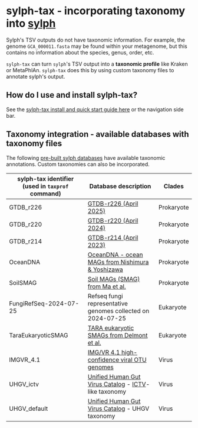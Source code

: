 # sylph-tax - incorporating taxonomy into [sylph](https://github.com/bluenote-1577/sylph)

Sylph's TSV outputs do not have taxonomic information. For example, the genome `GCA_000011.fasta` may be found within your metagenome, but this contains no information about the species, genus, order, etc. 

`sylph-tax` can turn `sylph`'s TSV output into a **taxonomic profile** like Kraken or MetaPhlAn. `sylph-tax` does this by using custom taxonomy files to annotate sylph's output. 

## How do I use and install sylph-tax?

See the [sylph-tax install and quick start guide here](sylph-tax-quick-start.md) or the navigation side bar. 

## Taxonomy integration - available databases with taxonomy files

The following [pre-built sylph databases](pre‐built-databases.md) have available taxonomic annotations. Custom taxonomies can also be incorporated.

| sylph-tax identifier (used in `taxprof` command)  | Database description                                                                                             | Clades     |
| ---------------------- | ---------------------------------------------------------------------------------------------------------------- | ---------- |
| GTDB_r226              | [GTDB-r226 (April 2025)](https://gtdb.ecogenomic.org/stats/r226)                                                 | Prokaryote |
| GTDB_r220              | [GTDB-r220 (April 2024)](https://gtdb.ecogenomic.org/stats/r220)                                                 | Prokaryote |
| GTDB_r214              | [GTDB-r214 (April 2023)](https://gtdb.ecogenomic.org/stats/r214)                                                 | Prokaryote |
| OceanDNA               | [OceanDNA - ocean MAGs from Nishimura & Yoshizawa](https://doi.org/10.1038/s41597-022-01392-5)                   | Prokaryote |
| SoilSMAG               | [Soil MAGs (SMAG) from Ma et al.](https://www.nature.com/articles/s41467-023-43000-z)                            | Prokaryote |
| FungiRefSeq-2024-07-25 | Refseq fungi representative genomes collected on 2024-07-25                                                      | Eukaryote  |
| TaraEukaryoticSMAG     | [TARA eukaryotic SMAGs from Delmont et al.](https://www.sciencedirect.com/science/article/pii/S2666979X22000477) | Eukaryote  |
| IMGVR_4.1              | [IMG/VR 4.1 high-confidence viral OTU genomes](https://genome.jgi.doe.gov/portal/IMG_VR/IMG_VR.home.html)        | Virus      |
| UHGV_ictv | [Unified Human Gut Virus Catalog](https://github.com/snayfach/UHGV) - [ICTV](https://ictv.global/)-like taxonomy        | Virus      |
| UHGV_default              | [Unified Human Gut Virus Catalog](https://github.com/snayfach/UHGV) - UHGV taxonomy      | Virus      |

